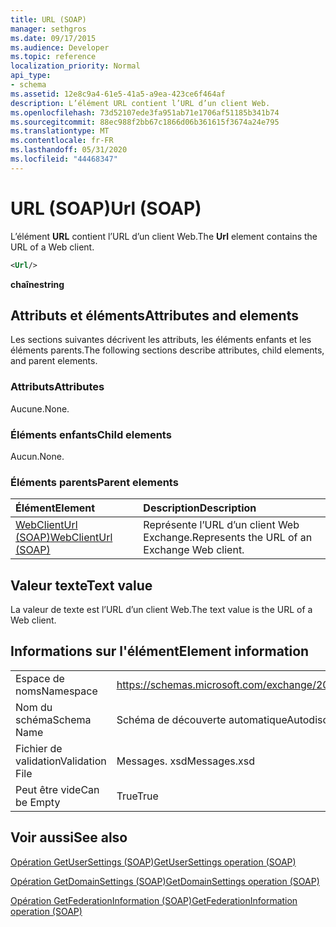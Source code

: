 ```yaml
---
title: URL (SOAP)
manager: sethgros
ms.date: 09/17/2015
ms.audience: Developer
ms.topic: reference
localization_priority: Normal
api_type:
- schema
ms.assetid: 12e8c9a4-61e5-41a5-a9ea-423ce6f464af
description: L’élément URL contient l’URL d’un client Web.
ms.openlocfilehash: 73d52107ede3fa951ab71e1706af51185b341b74
ms.sourcegitcommit: 88ec988f2bb67c1866d06b361615f3674a24e795
ms.translationtype: MT
ms.contentlocale: fr-FR
ms.lasthandoff: 05/31/2020
ms.locfileid: "44468347"
---
```

# <a name="url-soap"></a><span data-ttu-id="c8a82-103">URL (SOAP)</span><span class="sxs-lookup"><span data-stu-id="c8a82-103">Url (SOAP)</span></span>

<span data-ttu-id="c8a82-104">L’élément **URL** contient l’URL d’un client Web.</span><span class="sxs-lookup"><span data-stu-id="c8a82-104">The **Url** element contains the URL of a Web client.</span></span> 
  
```XML
<Url/>
```

 <span data-ttu-id="c8a82-105">**chaîne**</span><span class="sxs-lookup"><span data-stu-id="c8a82-105">**string**</span></span>
## <a name="attributes-and-elements"></a><span data-ttu-id="c8a82-106">Attributs et éléments</span><span class="sxs-lookup"><span data-stu-id="c8a82-106">Attributes and elements</span></span>

<span data-ttu-id="c8a82-107">Les sections suivantes décrivent les attributs, les éléments enfants et les éléments parents.</span><span class="sxs-lookup"><span data-stu-id="c8a82-107">The following sections describe attributes, child elements, and parent elements.</span></span>
  
### <a name="attributes"></a><span data-ttu-id="c8a82-108">Attributs</span><span class="sxs-lookup"><span data-stu-id="c8a82-108">Attributes</span></span>

<span data-ttu-id="c8a82-109">Aucune.</span><span class="sxs-lookup"><span data-stu-id="c8a82-109">None.</span></span>
  
### <a name="child-elements"></a><span data-ttu-id="c8a82-110">Éléments enfants</span><span class="sxs-lookup"><span data-stu-id="c8a82-110">Child elements</span></span>

<span data-ttu-id="c8a82-111">Aucun.</span><span class="sxs-lookup"><span data-stu-id="c8a82-111">None.</span></span>
  
### <a name="parent-elements"></a><span data-ttu-id="c8a82-112">Éléments parents</span><span class="sxs-lookup"><span data-stu-id="c8a82-112">Parent elements</span></span>

|<span data-ttu-id="c8a82-113">**Élément**</span><span class="sxs-lookup"><span data-stu-id="c8a82-113">**Element**</span></span>|<span data-ttu-id="c8a82-114">**Description**</span><span class="sxs-lookup"><span data-stu-id="c8a82-114">**Description**</span></span>|
|:-----|:-----|
|[<span data-ttu-id="c8a82-115">WebClientUrl (SOAP)</span><span class="sxs-lookup"><span data-stu-id="c8a82-115">WebClientUrl (SOAP)</span></span>](webclienturl-soap.md) <br/> |<span data-ttu-id="c8a82-116">Représente l’URL d’un client Web Exchange.</span><span class="sxs-lookup"><span data-stu-id="c8a82-116">Represents the URL of an Exchange Web client.</span></span>  <br/> |
   
## <a name="text-value"></a><span data-ttu-id="c8a82-117">Valeur texte</span><span class="sxs-lookup"><span data-stu-id="c8a82-117">Text value</span></span>

<span data-ttu-id="c8a82-118">La valeur de texte est l’URL d’un client Web.</span><span class="sxs-lookup"><span data-stu-id="c8a82-118">The text value is the URL of a Web client.</span></span>
  
## <a name="element-information"></a><span data-ttu-id="c8a82-119">Informations sur l'élément</span><span class="sxs-lookup"><span data-stu-id="c8a82-119">Element information</span></span>

|||
|:-----|:-----|
|<span data-ttu-id="c8a82-120">Espace de noms</span><span class="sxs-lookup"><span data-stu-id="c8a82-120">Namespace</span></span>  <br/> |https://schemas.microsoft.com/exchange/2010/Autodiscover  <br/> |
|<span data-ttu-id="c8a82-121">Nom du schéma</span><span class="sxs-lookup"><span data-stu-id="c8a82-121">Schema Name</span></span>  <br/> |<span data-ttu-id="c8a82-122">Schéma de découverte automatique</span><span class="sxs-lookup"><span data-stu-id="c8a82-122">Autodiscover schema</span></span>  <br/> |
|<span data-ttu-id="c8a82-123">Fichier de validation</span><span class="sxs-lookup"><span data-stu-id="c8a82-123">Validation File</span></span>  <br/> |<span data-ttu-id="c8a82-124">Messages. xsd</span><span class="sxs-lookup"><span data-stu-id="c8a82-124">Messages.xsd</span></span>  <br/> |
|<span data-ttu-id="c8a82-125">Peut être vide</span><span class="sxs-lookup"><span data-stu-id="c8a82-125">Can be Empty</span></span>  <br/> |<span data-ttu-id="c8a82-126">True</span><span class="sxs-lookup"><span data-stu-id="c8a82-126">True</span></span>  <br/> |
   
## <a name="see-also"></a><span data-ttu-id="c8a82-127">Voir aussi</span><span class="sxs-lookup"><span data-stu-id="c8a82-127">See also</span></span>



[<span data-ttu-id="c8a82-128">Opération GetUserSettings (SOAP)</span><span class="sxs-lookup"><span data-stu-id="c8a82-128">GetUserSettings operation (SOAP)</span></span>](getusersettings-operation-soap.md)
  
[<span data-ttu-id="c8a82-129">Opération GetDomainSettings (SOAP)</span><span class="sxs-lookup"><span data-stu-id="c8a82-129">GetDomainSettings operation (SOAP)</span></span>](getdomainsettings-operation-soap.md)
  
[<span data-ttu-id="c8a82-130">Opération GetFederationInformation (SOAP)</span><span class="sxs-lookup"><span data-stu-id="c8a82-130">GetFederationInformation operation (SOAP)</span></span>](getfederationinformation-operation-soap.md)

